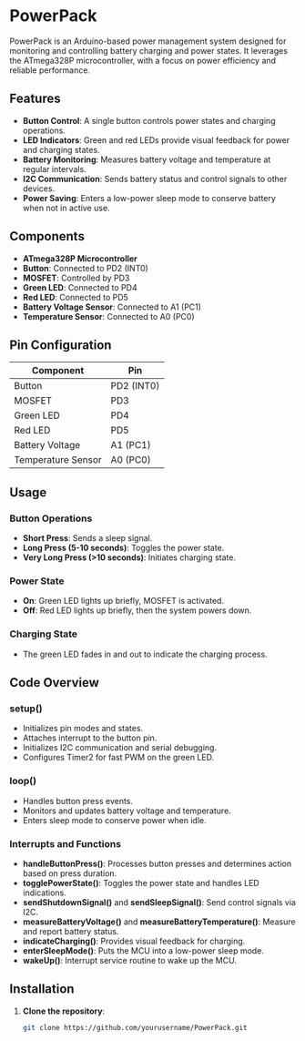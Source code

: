 # PowerPack

PowerPack is an Arduino-based power management system designed for monitoring and controlling battery charging and power states. It leverages the ATmega328P microcontroller, with a focus on power efficiency and reliable performance.

## Features

- **Button Control**: A single button controls power states and charging operations.
- **LED Indicators**: Green and red LEDs provide visual feedback for power and charging states.
- **Battery Monitoring**: Measures battery voltage and temperature at regular intervals.
- **I2C Communication**: Sends battery status and control signals to other devices.
- **Power Saving**: Enters a low-power sleep mode to conserve battery when not in active use.

## Components

- **ATmega328P Microcontroller**
- **Button**: Connected to PD2 (INT0)
- **MOSFET**: Controlled by PD3
- **Green LED**: Connected to PD4
- **Red LED**: Connected to PD5
- **Battery Voltage Sensor**: Connected to A1 (PC1)
- **Temperature Sensor**: Connected to A0 (PC0)

## Pin Configuration

| Component         | Pin       |
|-------------------|-----------|
| Button            | PD2 (INT0)|
| MOSFET            | PD3       |
| Green LED         | PD4       |
| Red LED           | PD5       |
| Battery Voltage   | A1 (PC1)  |
| Temperature Sensor| A0 (PC0)  |

## Usage

### Button Operations

- **Short Press**: Sends a sleep signal.
- **Long Press (5-10 seconds)**: Toggles the power state.
- **Very Long Press (>10 seconds)**: Initiates charging state.

### Power State

- **On**: Green LED lights up briefly, MOSFET is activated.
- **Off**: Red LED lights up briefly, then the system powers down.

### Charging State

- The green LED fades in and out to indicate the charging process.

## Code Overview

### setup()

- Initializes pin modes and states.
- Attaches interrupt to the button pin.
- Initializes I2C communication and serial debugging.
- Configures Timer2 for fast PWM on the green LED.

### loop()

- Handles button press events.
- Monitors and updates battery voltage and temperature.
- Enters sleep mode to conserve power when idle.

### Interrupts and Functions

- **handleButtonPress()**: Processes button presses and determines action based on press duration.
- **togglePowerState()**: Toggles the power state and handles LED indications.
- **sendShutdownSignal()** and **sendSleepSignal()**: Send control signals via I2C.
- **measureBatteryVoltage()** and **measureBatteryTemperature()**: Measure and report battery status.
- **indicateCharging()**: Provides visual feedback for charging.
- **enterSleepMode()**: Puts the MCU into a low-power sleep mode.
- **wakeUp()**: Interrupt service routine to wake up the MCU.

## Installation

1. **Clone the repository**:
   ```sh
   git clone https://github.com/yourusername/PowerPack.git
